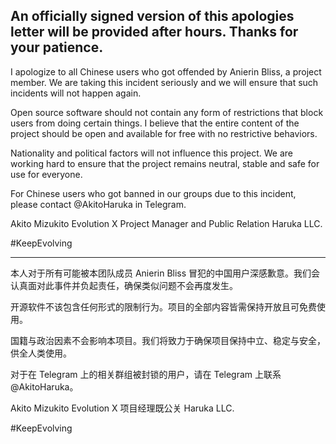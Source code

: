 ## An officially signed version of this apologies letter will be provided after hours. Thanks for your patience.
I apologize to all Chinese users who got offended by Anierin Bliss, a project member. We are taking this incident seriously and we will ensure that such incidents will not happen again.

Open source software should not contain any form of restrictions that block users from doing certain things. I believe that the entire content of the project should be open and available for free with no restrictive behaviors.

Nationality and political factors will not influence this project. We are working hard to ensure that the project remains neutral, stable and safe for use for everyone.

For Chinese users who got banned in our groups due to this incident, please contact @AkitoHaruka in Telegram.

Akito Mizukito
Evolution X Project Manager and Public Relation
Haruka LLC.

#KeepEvolving

-------------

本人对于所有可能被本团队成员 Anierin Bliss 冒犯的中国用户深感歉意。我们会认真面对此事件并负起责任，确保类似问题不会再度发生。

开源软件不该包含任何形式的限制行为。项目的全部内容皆需保持开放且可免费使用。

国籍与政治因素不会影响本项目。我们将致力于确保项目保持中立、稳定与安全，供全人类使用。

对于在 Telegram 上的相关群组被封锁的用户，请在 Telegram 上联系 @AkitoHaruka。

Akito Mizukito
Evolution X 项目经理既公关
Haruka LLC.

#KeepEvolving
